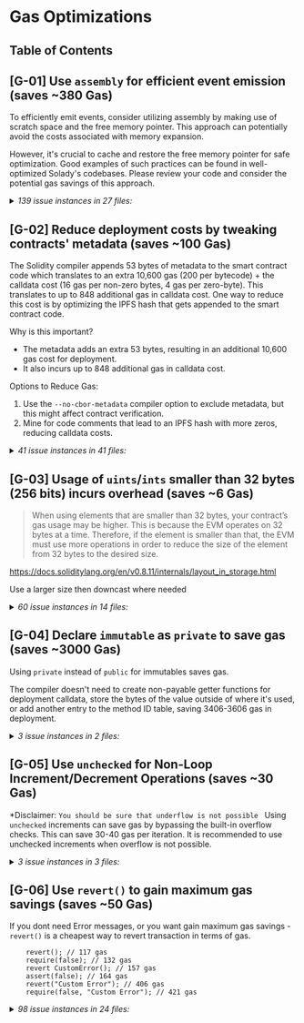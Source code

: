 # Gas Optimizations

## Table of Contents

## [G-01] Use `assembly` for efficient event emission (**saves ~380 Gas**)

To efficiently emit events, consider utilizing assembly by making use of scratch space and the free memory pointer. This approach can potentially avoid the costs associated with memory expansion.

However, it's crucial to cache and restore the free memory pointer for safe optimization. Good examples of such practices can be found in well-optimized Solady's codebases. Please review your code and consider the potential gas savings of this approach.


<details>
<summary><i>139 issue instances in 27 files:</i></summary>

```solidity
File: contracts/accountingManager/AccountingManager.sol

127: emit ValueOracleUpdated(address(_valueOracle));
146: emit FeeRecepientsChanged(_withdrawFeeReceiver, _performanceFeeReceiver, _managementFeeReceiver);
154: emit TransferTokensToTrustedAddress(token, amount, _caller, _data);
180: emit FeeRatesChanged(_withdrawFee, _performanceFee, _managementFee);
216: emit RecordDeposit(depositQueue.last, receiver, block.timestamp, amount, referrer);
242: emit CalculateDeposit(
274: emit ExecuteDeposit(
314: emit RecordWithdraw(withdrawQueue.last, msg.sender, receiver, share, block.timestamp);
349: emit CalculateWithdraw(middleTemp, data.owner, data.receiver, data.shares, assets, block.timestamp);
364: emit WithdrawGroupStarted(currentWithdrawGroup.lastId, currentWithdrawGroup.totalCBAmount);
387: emit WithdrawGroupFulfilled(
429: emit ExecuteWithdraw(
455: emit ResetMiddle(newMiddle, depositQueue.middle, depositOrWithdraw);
462: emit ResetMiddle(newMiddle, withdrawQueue.middle, depositOrWithdraw);
485: emit RecordProfit(
496: emit ResetFee(currentProfit, storedProfitForFee, block.timestamp);
520: emit CollectManagementFee(managementFeeAmount, timePassed, totalShares, currentFeeShares);
538: emit CollectPerformanceFee(preformanceFeeSharesWaitingForDistribution);
562: emit RetrieveTokensForWithdraw(
670: emit SetDepositLimits(_depositLimitPerTransaction, _depositTotalAmount);
675: emit SetDepositWaitingTime(_depositWaitingTime);
680: emit SetWithdrawWaitingTime(_withdrawWaitingTime);
690: emit Rescue(msg.sender, token, amount);
```
[Link to code](https://github.com/code-423n4/2024-04-noya/blob/main/contracts/accountingManager/AccountingManager.sol)


```solidity
File: contracts/accountingManager/Registry.sol

85: emit updateFlashloanAddress(_flashLoan, flashLoan);
142: emit VaultAdded(vaultId, _accountingManager, _baseToken, _trustedTokens);
143: emit VaultAddressesChanged(
178: emit VaultAddressesChanged(
196: emit ConnectorAdded(vaultId, _connectorAddresses[i]);
217: emit ConnectorTrustedTokensUpdated(vaultId, _connectorAddress, _tokens, trusted);
262: emit TrustedPositionAdded(vaultId, positionId, calculatorConnector, _positionTypeId, onlyOwner, _isDebt, _data);
279: emit TrustedPositionRemoved(vaultId, _positionId);
302: emit HoldingPositionUpdated(vaultId, _positionId, d, AD, false, index);
361: emit HoldingPositionUpdated(vaultId, _positionId, _data, additionalData, removePosition, positionIndex);
```
[Link to code](https://github.com/code-423n4/2024-04-noya/blob/main/contracts/accountingManager/Registry.sol)

```solidity
File: contracts/connectors/AaveConnector.sol
53: emit Supply(supplyToken, amount);
75: emit Borrow(_borrowAsset, _amount);
85: emit Repay(asset, amount, i);
90: emit RepayWithCollateral(_borrowAsset, _amount, i);
111: emit WithdrawCollateral(_collateral, _collateralAmount);
```
[Link to code](https://github.com/code-423n4/2024-04-noya/blob/main/contracts/connectors/AaveConnector.sol)

```solidity
File: contracts/connectors/AerodromeConnector.sol
72: emit Supply(data.pool, data.amount0, data.amount1);
97: emit Withdraw(data.pool, data.amountLiquidity);
```
[Link to code](https://github.com/code-423n4/2024-04-noya/blob/main/contracts/connectors/AerodromeConnector.sol)

```solidity
File: contracts/connectors/BalancerConnector.sol
106: emit OpenPosition(poolId, amounts, amountsWithoutBPT, minBPT, auraAmount);
159: emit DecreasePosition(p);
```
[Link to code](https://github.com/code-423n4/2024-04-noya/blob/main/contracts/connectors/BalancerConnector.sol)

```solidity
File: contracts/connectors/BalancerFlashLoan.sol
42: emit MakeFlashLoan(tokens, amounts);
60: emit ReceiveFlashLoan(tokens, amounts, feeAmounts, userData);
```
[Link to code](https://github.com/code-423n4/2024-04-noya/blob/main/contracts/connectors/BalancerFlashLoan.sol)

```solidity
File: contracts/connectors/CompoundConnector.sol
37: emit Supply(market, asset, amount);
59: emit WithdrawOrBorrow(_market, asset, amount);
67: emit ClaimRewards(rewardContract, market);
```
[Link to code](https://github.com/code-423n4/2024-04-noya/blob/main/contracts/connectors/CompoundConnector.sol)

```solidity
File: contracts/connectors/CurveConnector.sol
149: emit OpenCurvePosition(pool, depositIndex, amount, minAmount);
174: emit DecreaseCurvePosition(pool, withdrawIndex, amount, minAmount);
184: emit WithdrawFromConvexBooster(pid, amount);
194: emit WithdrawFromConvexRewardPool(pool, amount);
204: emit WithdrawFromGauge(pool, amount);
214: emit WithdrawFromPrisma(depostiToken, amount);
226: emit HarvestRewards(gauges);
240: emit HarvestPrismaRewards(pools);
254: emit HarvestConvexRewards(rewardsPools);
```
[Link to code](https://github.com/code-423n4/2024-04-noya/blob/main/contracts/connectors/CurveConnector.sol)

```solidity
File: contracts/connectors/FraxConnector.sol
60: emit BorrowAndSupply(address(pool), borrowAmount, collateralAmount);
79: emit Withdraw(address(pool), withdrawAmount);
97: emit Repay(address(pool), sharesToRepay);
```
[Link to code](https://github.com/code-423n4/2024-04-noya/blob/main/contracts/connectors/FraxConnector.sol)

```solidity
File: contracts/connectors/GearBoxV3.sol
33: emit OpenAccount(facade, ref);
51: emit CloseAccount(facade, creditAccount);
85: emit ExecuteCommands(facade, creditAccount, calls, approvalToken, amount);
```
[Link to code](https://github.com/code-423n4/2024-04-noya/blob/main/contracts/connectors/GearBoxV3.sol)

```solidity
File: contracts/connectors/LidoConnector.sol
44: emit Deposit(amountIn);
62: emit RequestWithdrawals(amount);
86: emit ClaimWithdrawal(requestId);
```
[Link to code](https://github.com/code-423n4/2024-04-noya/blob/main/contracts/connectors/LidoConnector.sol)

```solidity
File: contracts/connectors/MaverickConnector.sol
71: emit Stake(amount, duration, doDelegation);
83: emit Unstake(lockupId);
107: emit AddLiquidityInMaverickPool(p);
130: emit RemoveLiquidityFromMaverickPool(p);
146: emit ClaimBoostedPositionRewards(rewardContract);
```
[Link to code](https://github.com/code-423n4/2024-04-noya/blob/main/contracts/connectors/MaverickConnector.sol)

```solidity
File: contracts/connectors/MorphoBlueConnector.sol
49: emit Supply(amount, id, sOrC);
72: emit Withdraw(amount, id, sOrC);
87: emit Borrow(amount, id);
100: emit Repay(amount, id);
```
[Link to code](https://github.com/code-423n4/2024-04-noya/blob/main/contracts/connectors/MorphoBlueConnector.sol)

```solidity
File: contracts/connectors/PancakeswapConnector.sol
33: emit SendPositionToMasterChef(tokenId);
43: emit UpdatePosition(tokenId);
53: emit Withdraw(tokenId);
```
[Link to code](https://github.com/code-423n4/2024-04-noya/blob/main/contracts/connectors/PancakeswapConnector.sol)

```solidity
File: contracts/connectors/PendleConnector.sol
89: emit Supply(market, syMinted);
101: emit MintPTAndYT(market, syAmount);
118: emit DepositIntoMarket(address(market), SYamount, PTamount);
129: emit DepositIntoPenpie(_market, _amount);
139: emit WithdrawFromPenpie(_market, _amount);
156: emit SwapYTForPT(market, exactYTIn, min, guess);
173: emit SwapYTForSY(market, exactYTIn, min, orderData);
195: emit SwapExactPTForSY(address(market), exactPTIn, swapData, minSY);
207: emit BurnLP(address(market), amount);
232: emit DecreasePosition(address(market), _amount, closePosition);
247: emit ClaimRewards(address(market));
```
[Link to code](https://github.com/code-423n4/2024-04-noya/blob/main/contracts/connectors/PendleConnector.sol)

```solidity
File: contracts/connectors/PrismaConnector.sol
66: emit OpenTrove(address(zap), tm, maxFee, dAmount, bAmount);
85: emit AddColl(address(zapContract), tm, amountIn);
121: emit AdjustTrove(address(zapContract), tm, mFee, wAmount, bAmount, isBorrowing);
135: emit CloseTrove(address(zapContract), troveManager);
```
[Link to code](https://github.com/code-423n4/2024-04-noya/blob/main/contracts/connectors/PrismaConnector.sol)


```solidity
File: contracts/connectors/SiloConnector.sol

41: emit Deposit(siloToken, dToken, amount, oC);
68: emit Withdraw(siloToken, wToken, amount, oC, closePosition);
89: emit Borrow(siloToken, bToken, amount);
106: emit Repay(siloToken, rToken, amount);
```
[Link to code](https://github.com/code-423n4/2024-04-noya/blob/main/contracts/connectors/SiloConnector.sol)

```solidity
File: contracts/connectors/StargateConnector.sol

69: emit DepositIntoStargatePool(depositRequest);
96: emit WithdrawFromStargatePool(withdrawRequest);
106: emit ClaimStargateRewards(poolId);
```
[Link to code](https://github.com/code-423n4/2024-04-noya/blob/main/contracts/connectors/StargateConnector.sol)

```solidity
File: contracts/connectors/UNIv3Connector.sol

56: emit OpenPosition(p, tokenId);
80: emit DecreasePosition(p);
95: emit IncreasePosition(p);
107: emit CollectFees(tokenIds[i]);
```
[Link to code](https://github.com/code-423n4/2024-04-noya/blob/main/contracts/connectors/UNIv3Connector.sol)

```solidity
File: contracts/governance/Keepers.sol

55: emit UpdateOwners(_owners, addOrRemove);
66: emit UpdateThreshold(_threshold);
115: emit Execute(destination, data, gasLimit, executor, deadline);
```
[Link to code](https://github.com/code-423n4/2024-04-noya/blob/main/contracts/governance/Keepers.sol)

```solidity
File: contracts/helpers/OmniChainHandler/OmnichainLogic.sol

49: emit UpdateChainInfo(chainId, destinationAddress);
60: emit UpdateBridgeTransactionApproval(transactionHash, block.timestamp);
70: emit StartBridgeTransaction(bridgeRequest, txn);
```
[Link to code](https://github.com/code-423n4/2024-04-noya/blob/main/contracts/helpers/OmniChainHandler/OmnichainLogic.sol)

```solidity
File: contracts/helpers/SwapHandler/Implementaions/LifiImplementation.sol

47: emit AddedHandler(_handler, state);
57: emit AddedChain(_chainId, state);
67: emit AddedBridgeBlacklist(bridgeName, state);
99: emit Swapped(balanceOut0, balanceOut1, _request.outputToken);
141: emit Bridged(_request.from, _request.inputToken, _request.amount, _request.data);
182: emit Forwarded(lifi, address(token), amount, data);
200: emit Rescued(token, userAddress, amount);
```
[Link to code](https://github.com/code-423n4/2024-04-noya/blob/main/contracts/helpers/SwapHandler/Implementaions/LifiImplementation.sol)

```solidity
File: contracts/helpers/SwapHandler/GenericSwapAndBridgeHandler.sol

50: emit SetValueOracle(_valueOracle);
59: emit SetSlippageTolerance(address(0), address(0), _slippageTolerance);
73: emit SetSlippageTolerance(_inputToken, _outputToken, _slippageTolerance);
82: emit AddEligibleUser(_user);
117: emit ExecutionCompleted(
139: emit BridgeExecutionCompleted(_bridgeRequest);
150: emit NewRouteAdded(i, _routes[i].route, _routes[i].isEnabled, _routes[i].isBridge);
160: emit RouteUpdate(_routeId, false);
```
[Link to code](https://github.com/code-423n4/2024-04-noya/blob/main/contracts/helpers/SwapHandler/GenericSwapAndBridgeHandler.sol)

```solidity
File: contracts/helpers/valueOracle/oracles/ChainlinkOracleConnector.sol

61: emit ChainlinkPriceAgeThresholdUpdated(_chainlinkPriceAgeThreshold);
76: emit AssetSourceUpdated(assets[i], baseTokens[i], sources[i]);
```
[Link to code](https://github.com/code-423n4/2024-04-noya/blob/main/contracts/helpers/valueOracle/oracles/ChainlinkOracleConnector.sol)

```solidity
File: contracts/helpers/valueOracle/oracles/UniswapValueOracle.sol

41: emit NewPeriod(_period);
52: emit PoolsForAsset(tokenIn, baseToken, pool);
```
[Link to code](https://github.com/code-423n4/2024-04-noya/blob/main/contracts/helpers/valueOracle/oracles/UniswapValueOracle.sol)

```solidity
File: contracts/helpers/valueOracle/NoyaValueOracle.sol

44: emit UpdatedDefaultPriceSource(baseCurrencies, oracles);
58: emit UpdatedAssetPriceSource(asset, baseToken, oracle);
63: emit UpdatedPriceRoute(asset, base, s);
```
[Link to code](https://github.com/code-423n4/2024-04-noya/blob/main/contracts/helpers/valueOracle/NoyaValueOracle.sol)

```solidity
File: contracts/helpers/BaseConnector.sol

50: emit MinimumHealthFactorUpdated(_minimumHealthFactor);
60: emit SwapHandlerUpdated(_swapHandler);
69: emit ValueOracleUpdated(_valueOracle);
88: emit TransferTokensToTrustedAddress(token, amount, caller, data);
128: emit TransferPositionToConnector(tokens, amounts, connector, data);
143: emit UpdateTokenInRegistry(token, remove);
192: emit AddLiquidity(tokens, amounts, data);
217: emit SwapHoldings(tokensIn[i], tokensOut[i], amountsIn[i], swapData[i]);
```
[Link to code](https://github.com/code-423n4/2024-04-noya/blob/main/contracts/helpers/BaseConnector.sol)

</details>



## [G-02] Reduce deployment costs by tweaking contracts' metadata (**saves ~100 Gas**)

The Solidity compiler appends 53 bytes of metadata to the smart contract code which translates to an extra 10,600 gas (200 per bytecode) + the calldata cost (16 gas per non-zero bytes, 4 gas per zero-byte).
This translates to up to 848 additional gas in calldata cost.
One way to reduce this cost is by optimizing the IPFS hash that gets appended to the smart contract code.

Why is this important?
- The metadata adds an extra 53 bytes, resulting in an additional 10,600 gas cost for deployment.
- It also incurs up to 848 additional gas in calldata cost.

Options to Reduce Gas:
1. Use the `--no-cbor-metadata` compiler option to exclude metadata, but this might affect contract verification.
2. Mine for code comments that lead to an IPFS hash with more zeros, reducing calldata costs.

<details>
<summary><i>41 issue instances in 41 files:</i></summary>

```solidity
File: contracts/accountingManager/AccountingManager.sol

1: Consider optimizing the IPFS hash during deployment.
```
[Link to code](https://github.com/code-423n4/2024-04-noya/blob/main/contracts/accountingManager/AccountingManager.sol)

```solidity
File: contracts/accountingManager/NoyaFeeReceiver.sol

1: Consider optimizing the IPFS hash during deployment.
```
[Link to code](https://github.com/code-423n4/2024-04-noya/blob/main/contracts/accountingManager/NoyaFeeReceiver.sol)

```solidity
File: contracts/accountingManager/Registry.sol

1: Consider optimizing the IPFS hash during deployment.
```
[Link to code](https://github.com/code-423n4/2024-04-noya/blob/main/contracts/accountingManager/Registry.sol)

```solidity
File: contracts/connectors/AaveConnector.sol

1: Consider optimizing the IPFS hash during deployment.
```
[Link to code](https://github.com/code-423n4/2024-04-noya/blob/main/contracts/connectors/AaveConnector.sol)

```solidity
File: contracts/connectors/AerodromeConnector.sol

1: Consider optimizing the IPFS hash during deployment.
```
[Link to code](https://github.com/code-423n4/2024-04-noya/blob/main/contracts/connectors/AerodromeConnector.sol)

```solidity
File: contracts/connectors/BalancerConnector.sol

1: Consider optimizing the IPFS hash during deployment.
```
[Link to code](https://github.com/code-423n4/2024-04-noya/blob/main/contracts/connectors/BalancerConnector.sol)

```solidity
File: contracts/connectors/BalancerFlashLoan.sol

1: Consider optimizing the IPFS hash during deployment.
```
[Link to code](https://github.com/code-423n4/2024-04-noya/blob/main/contracts/connectors/BalancerFlashLoan.sol)

```solidity
File: contracts/connectors/CamelotConnector.sol

1: Consider optimizing the IPFS hash during deployment.
```
[Link to code](https://github.com/code-423n4/2024-04-noya/blob/main/contracts/connectors/CamelotConnector.sol)

```solidity
File: contracts/connectors/CompoundConnector.sol

1: Consider optimizing the IPFS hash during deployment.
```
[Link to code](https://github.com/code-423n4/2024-04-noya/blob/main/contracts/connectors/CompoundConnector.sol)

```solidity
File: contracts/connectors/CurveConnector.sol

1: Consider optimizing the IPFS hash during deployment.
```
[Link to code](https://github.com/code-423n4/2024-04-noya/blob/main/contracts/connectors/CurveConnector.sol)


```solidity
File: contracts/connectors/Dolomite.sol

1: Consider optimizing the IPFS hash during deployment.
```
[Link to code](https://github.com/code-423n4/2024-04-noya/blob/main/contracts/connectors/Dolomite.sol)

```solidity
File: contracts/connectors/FraxConnector.sol

1: Consider optimizing the IPFS hash during deployment.
```
[Link to code](https://github.com/code-423n4/2024-04-noya/blob/main/contracts/connectors/FraxConnector.sol)

```solidity
File: contracts/connectors/GearBoxV3.sol

1: Consider optimizing the IPFS hash during deployment.
```
[Link to code](https://github.com/code-423n4/2024-04-noya/blob/main/contracts/connectors/GearBoxV3.sol)

```solidity
File: contracts/connectors/LidoConnector.sol

1: Consider optimizing the IPFS hash during deployment.
```
[Link to code](https://github.com/code-423n4/2024-04-noya/blob/main/contracts/connectors/LidoConnector.sol)

```solidity
File: contracts/connectors/MaverickConnector.sol

1: Consider optimizing the IPFS hash during deployment.
```
[Link to code](https://github.com/code-423n4/2024-04-noya/blob/main/contracts/connectors/MaverickConnector.sol)

```solidity
File: contracts/connectors/MorphoBlueConnector.sol

1: Consider optimizing the IPFS hash during deployment.
```
[Link to code](https://github.com/code-423n4/2024-04-noya/blob/main/contracts/connectors/MorphoBlueConnector.sol)

```solidity
File: contracts/connectors/PancakeswapConnector.sol

1: Consider optimizing the IPFS hash during deployment.
```
[Link to code](https://github.com/code-423n4/2024-04-noya/blob/main/contracts/connectors/PancakeswapConnector.sol)

```solidity
File: contracts/connectors/PendleConnector.sol

1: Consider optimizing the IPFS hash during deployment.
```
[Link to code](https://github.com/code-423n4/2024-04-noya/blob/main/contracts/connectors/PendleConnector.sol)

```solidity
File: contracts/connectors/PrismaConnector.sol

1: Consider optimizing the IPFS hash during deployment.
```
[Link to code](https://github.com/code-423n4/2024-04-noya/blob/main/contracts/connectors/PrismaConnector.sol)

```solidity
File: contracts/connectors/SNXConnector.sol

1: Consider optimizing the IPFS hash during deployment.
```
[Link to code](https://github.com/code-423n4/2024-04-noya/blob/main/contracts/connectors/SNXConnector.sol)

```solidity
File: contracts/connectors/SiloConnector.sol

1: Consider optimizing the IPFS hash during deployment.
```
[Link to code](https://github.com/code-423n4/2024-04-noya/blob/main/contracts/connectors/SiloConnector.sol)

```solidity
File: contracts/connectors/StargateConnector.sol

1: Consider optimizing the IPFS hash during deployment.
```
[Link to code](https://github.com/code-423n4/2024-04-noya/blob/main/contracts/connectors/StargateConnector.sol)

```solidity
File: contracts/connectors/UNIv3Connector.sol

1: Consider optimizing the IPFS hash during deployment.
```
[Link to code](https://github.com/code-423n4/2024-04-noya/blob/main/contracts/connectors/UNIv3Connector.sol)

```solidity
File: contracts/governance/Keepers.sol

1: Consider optimizing the IPFS hash during deployment.
```
[Link to code](https://github.com/code-423n4/2024-04-noya/blob/main/contracts/governance/Keepers.sol)

```solidity
File: contracts/governance/NoyaGovernanceBase.sol

1: Consider optimizing the IPFS hash during deployment.
```
[Link to code](https://github.com/code-423n4/2024-04-noya/blob/main/contracts/governance/NoyaGovernanceBase.sol)

```solidity
File: contracts/governance/TimeLock.sol

1: Consider optimizing the IPFS hash during deployment.
```
[Link to code](https://github.com/code-423n4/2024-04-noya/blob/main/contracts/governance/TimeLock.sol)

```solidity
File: contracts/governance/Watchers.sol

1: Consider optimizing the IPFS hash during deployment.
```
[Link to code](https://github.com/code-423n4/2024-04-noya/blob/main/contracts/governance/Watchers.sol)

```solidity
File: contracts/helpers/BaseConnector.sol

1: Consider optimizing the IPFS hash during deployment.
```
[Link to code](https://github.com/code-423n4/2024-04-noya/blob/main/contracts/helpers/BaseConnector.sol)

```solidity
File: contracts/helpers/ConnectorMock2.sol

1: Consider optimizing the IPFS hash during deployment.
```
[Link to code](https://github.com/code-423n4/2024-04-noya/blob/main/contracts/helpers/ConnectorMock2.sol)

```solidity
File: contracts/helpers/LZHelpers/LZHelperReceiver.sol

1: Consider optimizing the IPFS hash during deployment.
```
[Link to code](https://github.com/code-423n4/2024-04-noya/blob/main/contracts/helpers/LZHelpers/LZHelperReceiver.sol)

```solidity
File: contracts/helpers/LZHelpers/LZHelperSender.sol

1: Consider optimizing the IPFS hash during deployment.
```
[Link to code](https://github.com/code-423n4/2024-04-noya/blob/main/contracts/helpers/LZHelpers/LZHelperSender.sol)

```solidity
File: contracts/helpers/OmniChainHandler/OmnichainLogic.sol

1: Consider optimizing the IPFS hash during deployment.
```
[Link to code](https://github.com/code-423n4/2024-04-noya/blob/main/contracts/helpers/OmniChainHandler/OmnichainLogic.sol)


```solidity
File: contracts/helpers/OmniChainHandler/OmnichainManagerBaseChain.sol

1: Consider optimizing the IPFS hash during deployment.
```
[Link to code](https://github.com/code-423n4/2024-04-noya/blob/main/contracts/helpers/OmniChainHandler/OmnichainManagerBaseChain.sol)

```solidity
File: contracts/helpers/OmniChainHandler/OmnichainManagerNormalChain.sol

1: Consider optimizing the IPFS hash during deployment.
```
[Link to code](https://github.com/code-423n4/2024-04-noya/blob/main/contracts/helpers/OmniChainHandler/OmnichainManagerNormalChain.sol)

```solidity
File: contracts/helpers/SwapHandler/GenericSwapAndBridgeHandler.sol

1: Consider optimizing the IPFS hash during deployment.
```
[Link to code](https://github.com/code-423n4/2024-04-noya/blob/main/contracts/helpers/SwapHandler/GenericSwapAndBridgeHandler.sol)

```solidity
File: contracts/helpers/SwapHandler/Implementaions/LifiImplementation.sol

1: Consider optimizing the IPFS hash during deployment.
```
[Link to code](https://github.com/code-423n4/2024-04-noya/blob/main/contracts/helpers/SwapHandler/Implementaions/LifiImplementation.sol)

```solidity
File: contracts/helpers/TVLHelper.sol

1: Consider optimizing the IPFS hash during deployment.
```
[Link to code](https://github.com/code-423n4/2024-04-noya/blob/main/contracts/helpers/TVLHelper.sol)

```solidity
File: contracts/helpers/valueOracle/NoyaValueOracle.sol

1: Consider optimizing the IPFS hash during deployment.
```
[Link to code](https://github.com/code-423n4/2024-04-noya/blob/main/contracts/helpers/valueOracle/NoyaValueOracle.sol)

```solidity
File: contracts/helpers/valueOracle/oracles/ChainlinkOracleConnector.sol

1: Consider optimizing the IPFS hash during deployment.
```
[Link to code](https://github.com/code-423n4/2024-04-noya/blob/main/contracts/helpers/valueOracle/oracles/ChainlinkOracleConnector.sol)

```solidity
File: contracts/helpers/valueOracle/oracles/UniswapValueOracle.sol

1: Consider optimizing the IPFS hash during deployment.
```
[Link to code](https://github.com/code-423n4/2024-04-noya/blob/main/contracts/helpers/valueOracle/oracles/UniswapValueOracle.sol)

```solidity
File: contracts/helpers/valueOracle/oracles/WETH_Oracle.sol

1: Consider optimizing the IPFS hash during deployment.
```
[Link to code](https://github.com/code-423n4/2024-04-noya/blob/main/contracts/helpers/valueOracle/oracles/WETH_Oracle.sol)

</details>



## [G-03] Usage of `uints`/`ints` smaller than 32 bytes (256 bits) incurs overhead (**saves ~6 Gas**)
> When using elements that are smaller than 32 bytes, your contract’s gas usage may be higher. This is because the EVM operates on 32 bytes at a time. Therefore, if the element is smaller than that, the EVM must use more operations in order to reduce the size of the element from 32 bytes to the desired size.

https://docs.soliditylang.org/en/v0.8.11/internals/layout_in_storage.html

Use a larger size then downcast where needed


<details>
<summary><i>60 issue instances in 14 files:</i></summary>

```solidity
File: contracts/accountingManager/AccountingManager.sol

228: uint64 i = 0;
264: uint64 i = 0;
330: uint64 i = 0;
400: uint64 i = 0;
```
[Link to code](https://github.com/code-423n4/2024-04-noya/blob/main/contracts/accountingManager/AccountingManager.sol)

```solidity
File: contracts/connectors/CompoundConnector.sol

97: uint16 assetsIn = userBasic.assetsIn;
101: uint256 principalInBase = uint256(uint104(userBasic.principal));
104: uint8 numberOfAssets = comet.numAssets();
107: for (uint8 i; i < numberOfAssets; ++i) {

141: function isInAsset(uint16 assetsIn, uint8 assetOffset) public pure returns (bool) {
142: return (assetsIn & (uint16(1) << assetOffset) != 0);
```
[Link to code](https://github.com/code-423n4/2024-04-noya/blob/main/contracts/connectors/CompoundConnector.sol)

```solidity
File: contracts/connectors/CurveConnector.sol

169: ICurveSwap(poolInfo.pool).remove_liquidity_one_coin(amount, int128(uint128(withdrawIndex)), minAmount);
302: int128 tokenIndex = int128(uint128(index));
```
[Link to code](https://github.com/code-423n4/2024-04-noya/blob/main/contracts/connectors/CurveConnector.sol)

```solidity
File: contracts/connectors/MaverickConnector.sol

139: uint8 tokenIndex;
```
[Link to code](https://github.com/code-423n4/2024-04-noya/blob/main/contracts/connectors/MaverickConnector.sol)

```solidity
File: contracts/connectors/SNXConnector.sol

30: function deposit(address _token, uint256 _amount, uint128 _accountId) public onlyManager {
46: function withdraw(address _token, uint256 _amount, uint128 _accountId) public onlyManager {
69: uint128 _accountId;
76: uint128 poolId = SNXCoreProxy.getPreferredPool();
83: uint128 _accountId;
90: _accountId, uint128(poolIds[poolIndex]), collateralType, newCollateralAmountD18, leverage
94: function claimRewards(uint128 accountId, uint128 poolId, address collateralType, address distributor)
104: uint128 _accountId,
105: uint128 poolId,
122: (uint128 accountId, address collateralType) = abi.decode(p.data, (uint128, address));
```
[Link to code](https://github.com/code-423n4/2024-04-noya/blob/main/contracts/connectors/SNXConnector.sol)

```solidity
File: contracts/connectors/StargateConnector.sol

84: uint16(withdrawRequest.poolId), withdrawRequest.routerAmount, address(this)
```
[Link to code](https://github.com/code-423n4/2024-04-noya/blob/main/contracts/connectors/StargateConnector.sol)

```solidity
File: contracts/connectors/UNIv3Connector.sol

64: (uint128 currentLiquidity, address token0, address token1) = getCurrentLiquidity(p.tokenId);
116: function getCurrentLiquidity(uint256 tokenId) public view returns (uint128, address, address) {
117: (,, address token0, address token1,,,, uint128 liquidity,,,,) = positionManager.positions(tokenId);
123: CollectParams memory params = CollectParams(tokenId, address(this), type(uint128).max, type(uint128).max);
133: (int24 tL, int24 tU, uint24 fee) = abi.decode(p.additionalData, (int24, int24, uint24));
138: (uint128 liquidity,,, uint128 tokensOwed0, uint128 tokensOwed1) = pool.positions(key);
140: (uint160 sqrtPriceX96,,,,,,) = pool.slot0();
```
[Link to code](https://github.com/code-423n4/2024-04-noya/blob/main/contracts/connectors/UNIv3Connector.sol)

```solidity
File: contracts/governance/Keepers.sol

15: uint8 public threshold;
20: event UpdateThreshold(uint8 threshold);
27: constructor(address[] memory _owners, uint8 _threshold) EIP712("Keepers", "1") Ownable2Step() Ownable(msg.sender) {
63: function setThreshold(uint8 _threshold) public onlyOwner {
91: uint8[] memory sigV,
```
[Link to code](https://github.com/code-423n4/2024-04-noya/blob/main/contracts/governance/Keepers.sol)

```solidity
File: contracts/governance/Watchers.sol

7: constructor(address[] memory _owners, uint8 _threshold) Keepers(_owners, _threshold) { }
```
[Link to code](https://github.com/code-423n4/2024-04-noya/blob/main/contracts/governance/Watchers.sol)

```solidity
File: contracts/helpers/LZHelpers/LZHelperReceiver.sol

19: mapping(uint32 => ChainInfo) public chainInfo; // chainId => ChainInfo
24: uint32 constant TVL_UPDATE = 1;
40: function setChainInfo(uint256 chainId, uint32 lzChainId, address lzHelperAddress) public onlyOwner {
```
[Link to code](https://github.com/code-423n4/2024-04-noya/blob/main/contracts/helpers/LZHelpers/LZHelperReceiver.sol)

```solidity
File: contracts/helpers/LZHelpers/LZHelperSender.sol

10: uint32 lzChainId;
51: function setChainInfo(uint256 chainId, uint32 lzChainId, address lzHelperAddress) public onlyOwner {
78: uint32 lzChainId = chainInfo[vaultIdToVaultInfo[vaultId].baseChainId].lzChainId;
```
[Link to code](https://github.com/code-423n4/2024-04-noya/blob/main/contracts/helpers/LZHelpers/LZHelperSender.sol)

```solidity
File: contracts/helpers/valueOracle/oracles/UniswapValueOracle.sol

19: uint32 public period = 1800;
21: event NewPeriod(uint32 period);
38: function setPeriod(uint32 _period) external onlyMaintainer {
48: function addPool(address tokenIn, address baseToken, uint24 fee) external onlyMaintainer {
61: uint128 amountIn128 = uint128(amount);
69: uint32[] memory secondsAgos = new uint32[](2);
```
[Link to code](https://github.com/code-423n4/2024-04-noya/blob/main/contracts/helpers/valueOracle/oracles/UniswapValueOracle.sol)

```solidity
File: contracts/helpers/valueOracle/oracles/WETH_Oracle.sol

8: returns (uint80 roundId, int256 answer, uint256 startedAt, uint256 updatedAt, uint80 answeredInRound)
```
[Link to code](https://github.com/code-423n4/2024-04-noya/blob/main/contracts/helpers/valueOracle/oracles/WETH_Oracle.sol)

</details>


## [G-04] Declare `immutable` as `private` to save gas (**saves ~3000 Gas**)

Using `private` instead of `public` for immutables saves gas.

The compiler doesn't need to create non-payable getter functions for deployment calldata, store the bytes of the value outside of where it's used, or add another entry to the method ID table, saving 3406-3606 gas in deployment.

<details>
<summary><i>3 issue instances in 2 files:</i></summary>

```solidity
File: contracts/connectors/MorphoBlueConnector.sol

13: IMorpho public immutable morphoBlue;
```
[Link to code](https://github.com/code-423n4/2024-04-noya/blob/main/contracts/connectors/MorphoBlueConnector.sol#L13)

```solidity
File: contracts/connectors/UNIv3Connector.sol
16: INonfungiblePositionManager public immutable positionManager;
17: IUniswapV3Factory public immutable factory;
```
[Link to code](https://github.com/code-423n4/2024-04-noya/blob/main/contracts/connectors/UNIv3Connector.sol#L16-L17)

</details>


## [G-05] Use `unchecked` for Non-Loop Increment/Decrement Operations (**saves ~30 Gas**)

*Disclaimer: `You should be sure that underflow is not possible `
Using `unchecked` increments can save gas by bypassing the built-in overflow checks.
This can save 30-40 gas per iteration.
It is recommended to use unchecked increments when overflow is not possible.

<details>
<summary><i>3 issue instances in 3 files:</i></summary>

```solidity
File: contracts/governance/Keepers.sol

113: nonce++;
```
[Link to code](https://github.com/code-423n4/2024-04-noya/blob/main/contracts/governance/Keepers.sol#L113)

```solidity
File: contracts/governance/Keepers.sol

50: numOwnersTemp--;
```
[Link to code](https://github.com/code-423n4/2024-04-noya/blob/main/contracts/governance/Keepers.sol#L50)

```solidity
File: contracts/helpers/valueOracle/oracles/UniswapValueOracle.sol

83: timeWeightedAverageTick--;
```
[Link to code](https://github.com/code-423n4/2024-04-noya/blob/main/contracts/helpers/valueOracle/oracles/UniswapValueOracle.sol#L83)
</details>


## [G-06] Use `revert()` to gain maximum gas savings (**saves ~50 Gas**)

If you dont need Error messages, or you want gain maximum gas savings - `revert()` is a cheapest way to revert transaction in terms of gas.
```solidity
    revert(); // 117 gas 
    require(false); // 132 gas
    revert CustomError(); // 157 gas
    assert(false); // 164 gas
    revert("Custom Error"); // 406 gas
    require(false, "Custom Error"); // 421 gas
```


<details>
<summary><i>98 issue instances in 24 files:</i></summary>
```solidity
File: contracts/accountingManager/AccountingManager.sol

116: revert NoyaAccounting_INVALID_FEE();
175: revert NoyaAccounting_INVALID_FEE();
187: revert NoyaAccounting_INSUFFICIENT_FUNDS(balanceOf(from), amount, withdrawRequestsByAddress[from]);
202: revert NoyaAccounting_INVALID_AMOUNT();
208: revert NoyaAccounting_DepositLimitPerTransactionExceeded();
212: revert NoyaAccounting_TotalDepositLimitExceeded();
295: revert NoyaAccounting_INVALID_CONNECTOR();
306: revert NoyaAccounting_INSUFFICIENT_FUNDS(
336: revert NoyaAccounting_ThereIsAnActiveWithdrawGroup();
375: revert NoyaAccounting_NOT_READY_TO_FULFILL();
398: revert NoyaAccounting_ThereIsAnActiveWithdrawGroup();
458: revert NoyaAccounting_INVALID_AMOUNT();
465: revert NoyaAccounting_INVALID_AMOUNT();
560: if (balanceBefore + amount > balanceAfter) revert NoyaAccounting_banalceAfterIsNotEnough();
571: revert NoyaAccounting_INVALID_AMOUNT();
694: revert NoyaAccounting_NOT_ALLOWED();
698: revert NoyaAccounting_NOT_ALLOWED();
702: revert NoyaAccounting_NOT_ALLOWED();
706: revert NoyaAccounting_NOT_ALLOWED();
```
[Link to code](https://github.com/code-423n4/2024-04-noya/blob/main/contracts/accountingManager/AccountingManager.sol)

```solidity
File: contracts/accountingManager/Registry.sol

34: revert UnauthorizedAccess();
41: revert UnauthorizedAccess();
48: revert UnauthorizedAccess();
54: if (vaults[_vaultId].accountManager == address(0)) revert NotExist();
118: if (vaults[vaultId].accountManager != address(0)) revert AlreadyExists();
250: if (vault.trustedPositionsBP[positionId].isEnabled) revert AlreadyExists();
251: if (vault.connectors[calculatorConnector].enabled == false) revert NotExist();
255: revert TokenNotTrusted(usingTokens[i]);
272: if (!vault.trustedPositionsBP[_positionId].isEnabled) revert NotExist();
276: revert CannotRemovePosition(vaultId, _positionId);
306: revert InvalidPosition(_positionId);
309: revert TooManyPositions();
343: if (!vault.connectors[msg.sender].enabled) revert UnauthorizedAccess();
344: if (!vault.trustedPositionsBP[_positionId].isEnabled) revert InvalidPosition(_positionId);
```
[Link to code](https://github.com/code-423n4/2024-04-noya/blob/main/contracts/accountingManager/Registry.sol)

```solidity
File: contracts/connectors/AaveConnector.sol

68: revert IConnector_UntrustedToken(_borrowAsset);
73: if (healthFactor < minimumHealthFactor) revert IConnector_LowHealthFactor(healthFactor);
104: if (healthFactor < minimumHealthFactor) revert IConnector_LowHealthFactor(healthFactor);
```
[Link to code](https://github.com/code-423n4/2024-04-noya/blob/main/contracts/connectors/AaveConnector.sol)

```solidity
File: contracts/connectors/BalancerFlashLoan.sol

71: revert Unauthorized(caller);
```
[Link to code](https://github.com/code-423n4/2024-04-noya/blob/main/contracts/connectors/BalancerFlashLoan.sol)

```solidity
File: contracts/connectors/CompoundConnector.sol

31: if (!registry.isTokenTrusted(vaultId, asset, address(this))) revert IConnector_UntrustedToken(asset);
50: if (!registry.isTokenTrusted(vaultId, asset, address(this))) revert IConnector_UntrustedToken(asset);
52: if (healthFactor < minimumHealthFactor) revert IConnector_LowHealthFactor(healthFactor);
```
[Link to code](https://github.com/code-423n4/2024-04-noya/blob/main/contracts/connectors/CompoundConnector.sol)

```solidity
File: contracts/connectors/Dolomite.sol

66: revert IConnector_UntrustedToken(token);
85: revert IConnector_UntrustedToken(token);
```
[Link to code](https://github.com/code-423n4/2024-04-noya/blob/main/contracts/connectors/Dolomite.sol)

```solidity
File: contracts/connectors/FraxConnector.sol

92: revert IConnector_InvalidInput();
110: revert IConnector_LowHealthFactor(healthFactor);
```
[Link to code](https://github.com/code-423n4/2024-04-noya/blob/main/contracts/connectors/FraxConnector.sol)

```solidity
File: contracts/connectors/GearBoxV3.sol

70: if (calls[i].target != facade) revert IConnector_InvalidTarget(calls[i].target);
```
[Link to code](https://github.com/code-423n4/2024-04-noya/blob/main/contracts/connectors/GearBoxV3.sol)

```solidity
File: contracts/connectors/MorphoBlueConnector.sol

84: revert IConnector_LowHealthFactor(getHealthFactor(id, morphoBlue.market(id)));
```
[Link to code](https://github.com/code-423n4/2024-04-noya/blob/main/contracts/connectors/MorphoBlueConnector.sol)

```solidity
File: contracts/connectors/PendleConnector.sol

192: revert InsufficientSyOut(netSyOut, minSY);
```
[Link to code](https://github.com/code-423n4/2024-04-noya/blob/main/contracts/connectors/PendleConnector.sol)

```solidity
File: contracts/connectors/PrismaConnector.sol

38: revert IConnector_InvalidPosition(positionId);
80: revert IConnector_InvalidPosition(positionId);
108: revert IConnector_InvalidPosition(positionId);
119: revert IConnector_LowHealthFactor(healthFactor);
```
[Link to code](https://github.com/code-423n4/2024-04-noya/blob/main/contracts/connectors/PrismaConnector.sol)

```solidity
File: contracts/connectors/SiloConnector.sol

66: revert IConnector_LowHealthFactor(0);
104: revert IConnector_LowHealthFactor(0);
```
[Link to code](https://github.com/code-423n4/2024-04-noya/blob/main/contracts/connectors/SiloConnector.sol)

```solidity
File: contracts/connectors/UNIv3Connector.sol

66: revert IConnector_InvalidAmount();
```
[Link to code](https://github.com/code-423n4/2024-04-noya/blob/main/contracts/connectors/UNIv3Connector.sol)

```solidity
File: contracts/governance/Keepers.sol

117: require(success, "Transaction execution reverted.");
```
[Link to code](https://github.com/code-423n4/2024-04-noya/blob/main/contracts/governance/Keepers.sol)


```solidity
File: contracts/governance/NoyaGovernanceBase.sol

34: revert NoyaGovernance_Unauthorized(msg.sender);
45: if (msg.sender != emergencyManager) revert NoyaGovernance_Unauthorized(msg.sender);
56: revert NoyaGovernance_Unauthorized(msg.sender);
67: if (msg.sender != maintainer && msg.sender != emergencyManager) revert NoyaGovernance_Unauthorized(msg.sender);
77: if (msg.sender != maintainer) revert NoyaGovernance_Unauthorized(msg.sender);
87: if (msg.sender != governer) revert NoyaGovernance_Unauthorized(msg.sender);
```
[Link to code] (https://github.com/code-423n4/2024-04-noya/blob/main/contracts/governance/NoyaGovernanceBase.sol)

```solidity
File: contracts/helpers/BaseConnector.sol

47: revert IConnector_LowHealthFactor(_minimumHealthFactor);
103: if (caller != address(this)) revert IConnector_InvalidAddress(caller);
175: revert IConnector_InvalidAddress(msg.sender);
184: revert IConnector_InsufficientDepositAmount(_balanceAfter - _balance, amounts[i]);
```
[Link to code] (https://github.com/code-423n4/2024-04-noya/blob/main/contracts/helpers/BaseConnector.sol)

```solidity
File: contracts/helpers/LZHelpers/LZHelperSender.sol

76: if (msg.sender != vaultIdToVaultInfo[vaultId].omniChainManager) revert InvalidSender();
```
[Link to code] (https://github.com/code-423n4/2024-04-noya/blob/main/contracts/helpers/LZHelpers/LZHelperSender.sol)

```solidity
File: contracts/helpers/OmniChainHandler/OmnichainLogic.sol

72: revert IConnector_BridgeTransactionNotApproved(txn);
74: if (bridgeRequest.from != address(this)) revert IConnector_InvalidInput();
79: revert IConnector_InvalidDestinationChain();
```
[Link to code] (https://github.com/code-423n4/2024-04-noya/blob/main/contracts/helpers/OmniChainHandler/OmnichainLogic.sol)

```solidity
File: contracts/helpers/OmniChainHandler/OmnichainManagerBaseChain.sol

33: if (msg.sender != lzHelper) revert IConnector_InvalidSender();
```
[Link to code] (https://github.com/code-423n4/2024-04-noya/blob/main/contracts/helpers/OmniChainHandler/OmnichainManagerBaseChain.sol)

```solidity
File: contracts/helpers/SwapHandler/GenericSwapAndBridgeHandler.sol

30: if (routes[_routeId].route == address(0) && !routes[_routeId].isEnabled) revert RouteNotFound();
98: if (_swapRequest.amount == 0) revert InvalidAmount();
100: if (swapImplInfo.isBridge) revert RouteNotAllowedForThisAction();
135: if (!bridgeImplInfo.isBridge) revert RouteNotAllowedForThisAction();
166: revert RouteNotFound();
```
[Link to code] (https://github.com/code-423n4/2024-04-noya/blob/main/contracts/helpers/SwapHandler/GenericSwapAndBridgeHandler.sol)

```solidity
File: contracts/helpers/SwapHandler/Implementaions/LifiImplementation.sol


113: revert InvalidSelector();
118: if (from != _request.from) revert InvalidReceiver(from, _request.from);
119: if (receivingAmount < _request.minAmount) revert InvalidMinAmount();
120: if (sendingAssetId != _request.inputToken) revert InvalidInputToken();
121: if (receivingAssetId != _request.outputToken) revert InvalidOutputToken();
122: if (amount != _request.amount) revert InvalidAmount();
153: if (isBridgeWhiteListed[bridgeData.bridge] == false) revert BridgeBlacklisted();
154: if (isChainSupported[bridgeData.destinationChainId] == false) revert InvalidChainId();
155: if (bridgeData.sendingAssetId != _request.inputToken) revert InvalidFromToken();
157: revert InvalidReceiver(bridgeData.receiver, _request.receiverAddress);
159: if (bridgeData.minAmount > _request.amount) revert InvalidMinAmount();
160: if (bridgeData.destinationChainId != _request.destChainId) revert InvalidToChainId();
179: revert FailedToForward(err);
```
[Link to code] (https://github.com/code-423n4/2024-04-noya/blob/main/contracts/helpers/SwapHandler/Implementaions/LifiImplementation.sol)


```solidity
File: contracts/helpers/valueOracle/NoyaValueOracle.sol

25: if (!registry.hasRole(registry.MAINTAINER_ROLE(), msg.sender)) revert INoyaValueOracle_Unauthorized(msg.sender);
107: revert NoyaOracle_PriceOracleUnavailable(quotingToken, baseToken);
```
[Link to code] (https://github.com/code-423n4/2024-04-noya/blob/main/contracts/helpers/valueOracle/NoyaValueOracle.sol)

```solidity
File: contracts/helpers/valueOracle/oracles/ChainlinkOracleConnector.sol

42: if (!registry.hasRole(registry.MAINTAINER_ROLE(), msg.sender)) revert INoyaValueOracle_Unauthorized(msg.sender);
58: revert NoyaChainlinkOracle_INVALID_INPUT();
96: revert NoyaChainlinkOracle_PRICE_ORACLE_UNAVAILABLE(asset, baseToken, primarySource);
126: revert NoyaChainlinkOracle_DATA_OUT_OF_DATE();
129: revert NoyaChainlinkOracle_PRICE_ORACLE_UNAVAILABLE(address(source), address(0), address(0));
```
[Link to code] (https://github.com/code-423n4/2024-04-noya/blob/main/contracts/helpers/valueOracle/oracles/ChainlinkOracleConnector.sol)

```solidity
File: contracts/helpers/valueOracle/oracles/UniswapValueOracle.sol

25: if (!registry.hasRole(registry.MAINTAINER_ROLE(), msg.sender)) revert INoyaValueOracle_Unauthorized(msg.sender);
39: if (_period == 0) revert INoyaValueOracle_InvalidInput();
66: if (pool == address(0)) revert INoyaOracle_ValueOracleUnavailable(tokenIn, baseToken);
```
[Link to code] (https://github.com/code-423n4/2024-04-noya/blob/main/contracts/helpers/valueOracle/oracles/UniswapValueOracle.sol)
</details>